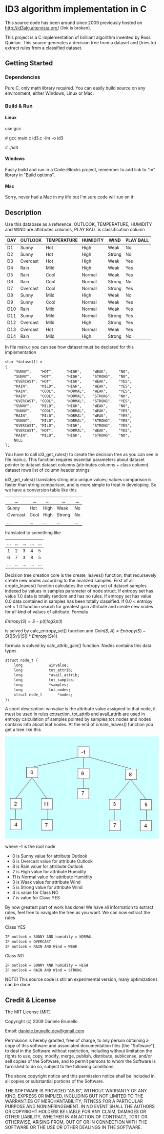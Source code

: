 # ID3 algorithm implementation in C

This source code has been around since 2009 previously hosted on http://id3alg.altervista.org/ (link is broken).

This project is a C implementation of brilliant algorithm invented by Ross Quinlan. 
This source generates a decision tree from a dataset and (tries to) extract rules from a classified dataset.

## Getting Started

### Dependencies

Pure C, only math library required. You can easily build source on any environment, either Windows, Linux or Mac.

### Build & Run

#### Linux

use gcc

\# gcc main.c id3.c -lm -o id3

\# ./id3

#### Windows

Easily build and run in a Code::Blocks project, remember to add link to "m" library in "Build options".

#### Mac

Sorry, never had a Mac in my life but I'm sure code will run on it

## Description

Use this database as a reference:
OUTLOOK, TEMPERATURE, HUMIDITY and WIND are attributes columns, PLAY BALL is classification column

| DAY	| OUTLOOK |	TEMPERATURE	| HUMIDITY | WIND |	PLAY BALL |
| --- | ------- | ----------- | -------- | ---- | --------- |
| D1 | Sunny | Hot | High | Weak | No |
| D2 | Sunny | Hot | High | Strong |	No |  
| D3 | Overcast | Hot | High | Weak | Yes | 
| D4 | Rain | Mild | High | Weak | Yes | 
| D5 | Rain | Cool | Normal | Weak | Yes | 
| D6 | Rain | Cool | Normal | Strong | No | 
| D7 | Overcast | Cool | Normal | Strong | Yes | 
| D8 | Sunny | Mild | High | Weak | No | 
| D9 | Sunny | Cool | Normal | Weak | Yes | 
| D10 | Rain | Mild | Normal | Weak | Yes | 
| D11 | Sunny | Mild | Normal | Strong | Yes | 
| D12 | Overcast | Mild | High | Strong | Yes | 
| D13 | Overcast | Hot | Normal | Weak | Yes | 
| D14 | Rain | Mild | High | Strong | No | 

In file main.c you can see how dataset must be declared for this implementation

```
char *dataset[] =
{
	"SUNNY",  	"HOT",    	"HIGH",    	"WEAK",		"NO",
	"SUNNY",	"HOT",    	"HIGH",    	"STRONG",	"NO",
	"OVERCAST",	"HOT",    	"HIGH",   	"WEAK",		"YES",
	"RAIN",		"MILD",   	"HIGH",   	"WEAK",		"YES",
	"RAIN",		"COOL",		"NORMAL",  	"WEAK",		"YES",
	"RAIN",		"COOL",  	"NORMAL",  	"STRONG",	"NO",
	"OVERCAST",	"COOL",  	"NORMAL",  	"STRONG",	"YES",
	"SUNNY", 	"MILD",  	"HIGH",    	"WEAK",		"NO",
	"SUNNY", 	"COOL",  	"NORMAL",  	"WEAK",		"YES",
	"RAIN",		"MILD",  	"NORMAL",  	"WEAK",		"YES",
	"SUNNY", 	"MILD",  	"NORMAL",  	"STRONG",	"YES",
	"OVERCAST",	"MILD",  	"HIGH",    	"STRONG",	"YES",
	"OVERCAST",	"HOT", 		"NORMAL",  	"WEAK",		"YES",
	"RAIN",  	"MILD",  	"HIGH",		"STRONG",	"NO",
	NULL
};
```

You have to call id3_get_rules() to create the decision tree as you can see in file main.c. This function requires essential parameters about dataset
pointer to dataset
dataset columns (attributes columns + class column)
dataset rows
list of column header strings

id3_get_rules() translates string into unique values; values comparison is faster than string comparison, and is more simple to treat in developing. So we have a conversion table like this

| ... | ... | ... | ... | ... |
| --- | --- | --- | --- | --- |
| Sunny | Hot | High | Weak | No |
| Overcast | Cool | High | Strong | No |
| ... | ... | ... | ... | ... |

translated to something like

| ... | ... | ... | ... | ... |
| --- | --- | --- | --- | --- |
| 1 | 2 | 3 | 4 | 5 | 
| 6 | 7 | 3 | 8 | 5 |
| ... | ... | ... | ... | ... |


Decision tree creation core is the create_leaves() function, that recursevely create new nodes according to the analized samples. 
First of all create_leaves() function calculates the entropy set of dataset samples indexed by values in samples parameter of node struct.
If entropy set has value 1.0 data is totally random and has no rules.
If entropy set has value 0.0 data contained in samples has been totally classified.
If 0.0 < entropy set < 1.0 function search for greatest gain attribute and create new nodes for all kind of values of attribute.
Formula

$Entropy(S) = S -p(I) log2 p(I)$

is solved by calc_entropy_set() function and
$Gain(S, A) = Entropy(S) - S ((|Sv| / |S|) * Entropy(Sv))$

formula is solved by calc_attrib_gain() function. Nodes contains this data types

```
struct node_t {
	long			winvalue;
	long			tot_attrib;
	long			*avail_attrib;
	long			tot_samples;
	long			*samples;
	long			tot_nodes;
	struct node_t		*nodes;
};
```

A short description: winvalue is the attribute value assigned to that node, it must be used in rules extraction, tot_attrib and avail_attrib are used in entropy calculation of samples pointed by samples;tot_nodes and nodes contains info about leaf nodes. 
At the end of create_leaves() function you get a tree like this

![alt text](https://github.com/dannyb79/id3/blob/main/tree.jpg?raw=true)

where
-1 is the root node
- 0 is Sunny value for attribute Outlook
- 6 is Overcast value for attribute Outlook
- 8 is Rain value for attribute Outlook
- 2 is High value for attribute Humidity
- 11 is Normal value for attribute Humidity
- 3 is Weak value for attribute Wind
- 5 is Strong value for attribute Wind
- 4 is value for Class NO
- 7 is value for Class YES

By now greatest part of work has done! We have all information to extract rules, feel free to navigate the tree as you want.
We can now extract the rules

Class YES

	IF outlook = SUNNY AND humidity = NORMAL
	IF outlook = OVERCAST
	IF outlook = RAIN AND Wind = WEAK

Class NO

	IF outlook = SUNNY AND humidity = HIGH
	IF outlook = RAIN AND Wind = STRONG

NOTE! This source code is still an experimental version, many optimizations can be done.

## Credit & License 

The MIT License (MIT)

Copyright (c) 2009 Daniele Brunello

Email: daniele.brunello.dev@gmail.com

Permission is hereby granted, free of charge, to any person obtaining a copy of this software and associated documentation files (the "Software"), to deal in the Software without restriction, including without limitation the rights to use, copy, modify, merge, publish, distribute, sublicense, and/or sell copies of the Software, and to permit persons to whom the Software is furnished to do so, subject to the following conditions:

The above copyright notice and this permission notice shall be included in all copies or substantial portions of the Software.

THE SOFTWARE IS PROVIDED "AS IS", WITHOUT WARRANTY OF ANY KIND, EXPRESS OR IMPLIED, INCLUDING BUT NOT LIMITED TO THE WARRANTIES OF MERCHANTABILITY, FITNESS FOR A PARTICULAR PURPOSE AND NONINFRINGEMENT. IN NO EVENT SHALL THE AUTHORS OR COPYRIGHT HOLDERS BE LIABLE FOR ANY CLAIM, DAMAGES OR OTHER LIABILITY, WHETHER IN AN ACTION OF CONTRACT, TORT OR OTHERWISE, ARISING FROM, OUT OF OR IN CONNECTION WITH THE SOFTWARE OR THE USE OR OTHER DEALINGS IN THE SOFTWARE.



